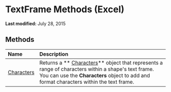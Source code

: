 
# TextFrame Methods (Excel)

 **Last modified:** July 28, 2015


## Methods



|**Name**|**Description**|
|:-----|:-----|
| [Characters](20f42207-4d50-1d9f-7dde-c01d7aef0abc.md)|Returns a  ** [Characters](128c9ee4-8ba3-6d22-ad0f-9f20be1e24af.md)** object that represents a range of characters within a shape's text frame. You can use the **Characters** object to add and format characters within the text frame.|
